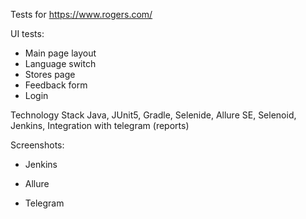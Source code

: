 Tests for https://www.rogers.com/

UI tests:
- Main page layout
- Language switch
- Stores page
- Feedback form
- Login

Technology Stack
Java, JUnit5, Gradle, Selenide, Allure SE, Selenoid, Jenkins, Integration with telegram (reports)

Screenshots:

- Jenkins

- Allure

- Telegram



